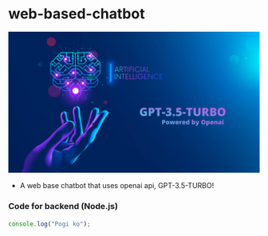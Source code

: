 # web-based-chatbot

![Thumbnail](https://github.com/libyzxy0/web-based-chatbot/blob/main/assets/image/thumbnail.png?raw=true)
* A web base chatbot that uses openai api, GPT-3.5-TURBO!


### Code for backend (Node.js)

```javascript
console.log("Pogi ko");
```
